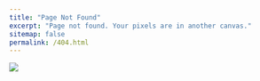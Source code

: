 ```yaml
---
title: "Page Not Found"
excerpt: "Page not found. Your pixels are in another canvas."
sitemap: false
permalink: /404.html
---
```


<!-- Sorry, but the page you were trying to view does not exist. -->

![](https://cdn.clien.net/web/api/file/F01/12204564/221a6c7811486c.png?w=850&h=30000)